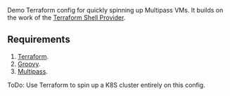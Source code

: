 Demo Terraform config for quickly spinning up Multipass VMs. It builds on the work of the [Terraform Shell Provider](https://github.com/scottwinkler/terraform-provider-shell). 

## Requirements
1. [Terraform](https://www.terraform.io/downloads). 
2. [Groovy](https://groovy-lang.org/install.html). 
3. [Multipass](https://multipass.run/). 

ToDo: Use Terraform to spin up a K8S cluster entirely on this config.
